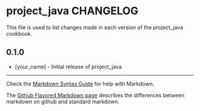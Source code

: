 # project_java CHANGELOG

This file is used to list changes made in each version of the project_java cookbook.

## 0.1.0
- [your_name] - Initial release of project_java

- - -
Check the [Markdown Syntax Guide](http://daringfireball.net/projects/markdown/syntax) for help with Markdown.

The [Github Flavored Markdown page](http://github.github.com/github-flavored-markdown/) describes the differences between markdown on github and standard markdown.
